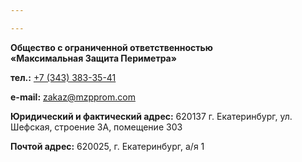 ```yaml
---

---
```

**Общество с ограниченной ответственностью  
«Максимальная Защита Периметра»**

**тел.:**  <a href="tel:+7 (343) 383-35-41">+7 (343) 383-35-41</a>  

**e-mail:** [zakaz@mzpprom.com](mailto:zakaz@mzpprom.com)

**Юридический и фактический адрес:** 620137 г. Екатеринбург, ул. Шефская, строение 3А, помещение 303

**Почтой адрес:** 620025, г. Екатеринбург, а/я 1